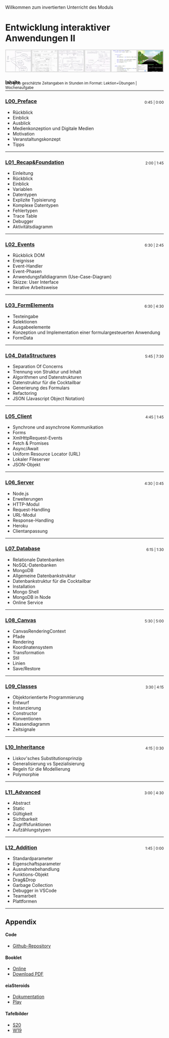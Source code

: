 Willkommen zum invertierten Unterricht des Moduls
# Entwicklung interaktiver Anwendungen II
<img src="X01_Appendix/Img/Banner.png">

#### Inhalte
<small style="float: right; position: relative; top: -30px; height: 0px">und grob geschätzte Zeitangaben in Stunden im Format: Lektion+Übungen | Wochenaufgabe</small> 

<hr/>

### [L00_Preface](L00_Preface)  
<small style="float: right; position: relative; top: -30px; height: 0px">0:45 | 0:00</small>
- Rückblick
- Einblick
- Ausblick
- Medienkonzeption und Digitale Medien
- Motivation
- Veranstaltungskonzept
- Tipps

<hr/>

### [L01_Recap&Foundation](L01_Recap&Foundation)  
<small style="float: right; position: relative; top: -30px; height: 0px">2:00 | 1:45</small>
- Einleitung
- Rückblick
- Einblick
- Variablen
- Datentypen
- Explizite Typisierung
- Komplexe Datentypen
- Fehlertypen
- Trace Table
- Debugger
- Aktivitätsdiagramm  

<hr/>

### [L02_Events](L02_Events) 
<small style="float: right; position: relative; top: -30px; height: 0px">6:30 | 2:45</small>
- Rückblick DOM
- Ereignisse
- Event-Handler
- Event-Phasen
- Anwendungsfalldiagramm (Use-Case-Diagram)
- Skizze: User Interface 
- Iterative Arbeitsweise   
  
<hr/>

### [L03_FormElements](L03_FormElements) 
<small style="float: right; position: relative; top: -30px; height: 0px">6:30 | 4:30</small>
- Texteingabe
- Selektionen
- Ausgabeelemente
- Konzeption und Implementation einer formulargesteuerten Anwendung  
- FormData
  
<hr/>

### [L04_DataStructures](L04_DataStructures) 
<small style="float: right; position: relative; top: -30px; height: 0px">5:45 | 7:30</small>
- Separation Of Concerns
- Trennung von Struktur und Inhalt
- Algorithmen und Datenstrukturen
- Datenstruktur für die Cocktailbar
- Generierung des Formulars
- Refactoring
- JSON (Javascript Object Notation)

<hr/>

### [L05_Client](L05_Client) 
<small style="float: right; position: relative; top: -30px; height: 0px">4:45 | 1:45</small>
- Synchrone und asynchrone Kommunikation
- Forms
- XmlHttpRequest-Events
- Fetch & Promises
- Async/Await
- Uniform Resource Locator (URL)
- Lokaler Fileserver
- JSON-Objekt

<hr/>

### [L06_Server](L06_Server) 
<small style="float: right; position: relative; top: -30px; height: 0px">4:30 | 0:45</small>
- Node.js
- Erweiterungen
- HTTP-Modul
- Request-Handling
- URL-Modul
- Response-Handling
- Heroku
- Clientanpassung

<hr/>

### [L07_Database](L07_Database) 
<small style="float: right; position: relative; top: -30px; height: 0px">6:15 | 1:30</small>
- Relationale Datenbanken
- NoSQL-Datenbanken
- MongoDB
- Allgemeine Datenbankstruktur
- Datenbankstruktur für die Cocktailbar
- Installation
- Mongo Shell
- MongoDB in Node
- Online Service

<hr/>

### [L08_Canvas](L08_Canvas) 
<small style="float: right; position: relative; top: -30px; height: 0px">5:30 | 5:00</small>
- CanvasRenderingContext
- Pfade
- Rendering
- Koordinatensystem
- Transformation
- Stil
- Linien
- Save/Restore

<hr/>

### [L09_Classes](L09_Classes) 
<small style="float: right; position: relative; top: -30px; height: 0px">3:30 | 4:15</small>
- Objektorientierte Programmierung
- Entwurf
- Instanzierung
- Constructor
- Konventionen
- Klassendiagramm
- Zeitsignale

<hr/>

### [L10_Inheritance](L10_Inheritance) 
<small style="float: right; position: relative; top: -30px; height: 0px">4:15 | 0:30</small>
- Liskov'sches Substitutionsprinzip
- Generalisierung vs Spezialisierung
- Regeln für die Modellierung
- Polymorphie

<hr/>

### [L11_Advanced](L11_Advanced) 
<small style="float: right; position: relative; top: -30px; height: 0px">3:00 | 4:30</small>
- Abstract
- Static
- Gültigkeit
- Sichtbarkeit
- Zugriffsfunktionen
- Aufzählungstypen

<hr/>

### [L12_Addition](L12_Addition) 
<small style="float: right; position: relative; top: -30px; height: 0px">1:45 | 0:00</small>
- Standardparameter
- Eigenschaftsparameter
- Ausnahmebehandlung
- Funktions-Objekt
- Drag&Drop
- Garbage Collection
- Debugger in VSCode
- Teamarbeit
- Plattformen

<hr/>  

## Appendix
#### Code
- [Github-Repository](https://github.com/JirkaDellOro/EIA2-Inverted/tree/master/X00_Code)  

#### Booklet
- [Online](X01_Appendix)
- [Download PDF](https://jirkadelloro.github.io/EIA2-Inverted/X01_Appendix/EIA2-Inverted_Booklet.pdf)  

#### eiaSteroids
- [Dokumentation](X01_Appendix/eiaSteroids)
- [Play](https://jirkadelloro.github.io/EIA2-Inverted/X01_Appendix/eiaSteroids/eiaSteroids.html)

#### Tafelbilder
- [S20](https://github.com/JirkaDellOro/EIA2-Inverted/tree/master/X02_Notes/S20)
- [W19](https://github.com/JirkaDellOro/EIA2-Inverted/tree/master/X02_Notes/W19) 